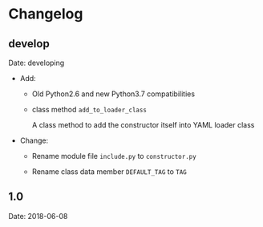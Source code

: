 # Changelog

## develop

Date: developing

- Add:

  - Old Python2.6 and new Python3.7 compatibilities

  - class method `add_to_loader_class`
    
    A class method to add the constructor itself into YAML loader class

- Change:

  - Rename module file `include.py` to `constructor.py`

  - Rename class data member `DEFAULT_TAG` to `TAG`

## 1.0

Date: 2018-06-08

